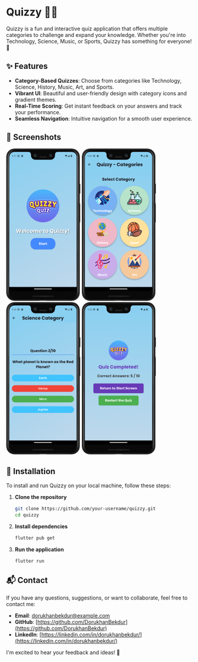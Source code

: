 # Quizzy 🧠🎉  

Quizzy is a fun and interactive quiz application that offers multiple categories to challenge and expand your knowledge. Whether you're into Technology, Science, Music, or Sports, Quizzy has something for everyone!  🚀

## ✨ Features   
- **Category-Based Quizzes**: Choose from categories like Technology, Science, History, Music, Art, and Sports.  
- **Vibrant UI**: Beautiful and user-friendly design with category icons and gradient themes.  
- **Real-Time Scoring**: Get instant feedback on your answers and track your performance.  
- **Seamless Navigation**: Intuitive navigation for a smooth user experience.  

## 📸 Screenshots  
<div>
  <img src="Screenshots/Start Page .png" alt="Home Screen" width="200"> 
  
  <img src="Screenshots/Category Page.png" alt="Category Screen" width="200">
  
  <img src="Screenshots/Question Page.png" alt="Quiz Screen" width="200">   

  <img src="Screenshots/ResultPage.png" alt="Result Screen" width="200"> 
</div>
 
## 🚀 Installation 
To install and run Quizzy on your local machine, follow these steps:  

1. **Clone the repository**  
   ```bash
   git clone https://github.com/your-username/quizzy.git
   cd quizzy
2. **Install dependencies**
   ```bash
   flutter pub get
3. **Run the application**
   ```bash
   flutter run


## 📬 Contact

If you have any questions, suggestions, or want to collaborate, feel free to contact me:

- **Email**: [dorukhanbekdur@example.com](mailto:dorukhanbekdur@gmail.com)
- **GitHub**: [https://github.com/DorukhanBekdur](https://github.com/DorukhanBekdur)
- **LinkedIn**: [https://linkedin.com/in/dorukhanbekdur/](https://linkedin.com/in/dorukhanbekdur/)

I'm excited to hear your feedback and ideas! 🌟
